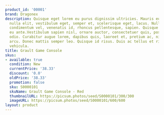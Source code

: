 ```yaml
---
product_id: '00001'
brand: Dragonex
description: Quisque eget lorem eu purus dignissim ultricies. Mauris eu est. Vivamus
  nulla elit, vestibulum eget, semper et, scelerisque eget, lacus. Nullam sapien augue,
  condimentum vel, venenatis id, rhoncus pellentesque, sapien. Quisque tempus purus
  eu ante.Vestibulum sapien nisl, ornare auctor, consectetuer quis, posuere tristique,
  odio. Curabitur augue lorem, dapibus quis, laoreet et, pretium ac, nisi. Nullam
  arcu. Donec mattis semper leo. Quisque id risus. Duis ac tellus et risus vulputate
  vehicula.
title: Grault Game Console
skus:
- available: true
  condition: New
  currentPrice: '38.33'
  discount: '0.0'
  oldPrice: '38.33'
  promotion: false
  sku: S0000101
  skuName: Grault Game Console - Red
  thumbnailURL: https://picsum.photos/seed/S0000101/300/300
  imageURL: https://picsum.photos/seed/S0000101/600/600
layout: product
---
```

